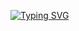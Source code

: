 [![Typing SVG](https://readme-typing-svg.herokuapp.com?font=Consolas&weight=600&size=35&pause=1000&color=389AF7&center=true&vCenter=true&width=305&lines=Nays06+Developer)]([https://git.io/typing-svg](https://github.com/Nays06))
<div align="center"></div>
